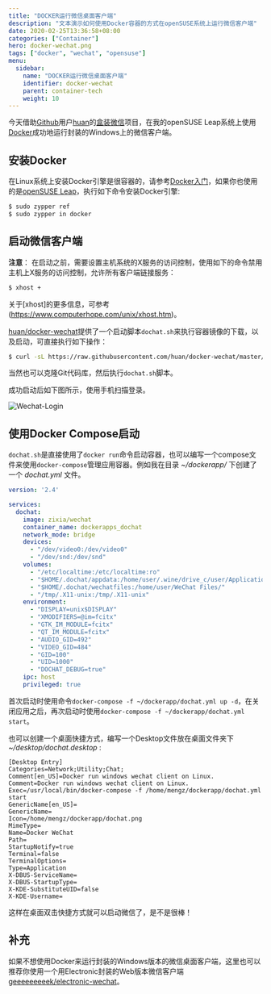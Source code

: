 ```yaml
---
title: "DOCKER运行微信桌面客户端"
description: "文本演示如何使用Docker容器的方式在openSUSE系统上运行微信客户端"
date: 2020-02-25T13:36:58+08:00
categories: ["Container"]
hero: docker-wechat.png
tags: ["docker", "wechat", "opensuse"]
menu:
  sidebar:
    name: "DOCKER运行微信桌面客户端"
    identifier: docker-wechat
    parent: container-tech
    weight: 10
---
```


今天借助[Github](https://github.com)用户[huan](https://github.com/huan)的[盒装微信](https://github.com/huan/docker-wechat)项目，在我的openSUSE Leap系统上使用[Docker](https://docker.com)成功地运行封装的Windows上的微信客户端。  

<!-- more -->

## 安装Docker

在Linux系统上安装Docker引擎是很容器的，请参考[Docker入门](../docker-intro/)，如果你也使用的是[openSUSE Leap](https://www.opensuse.org)，执行如下命令安装Docker引擎:  

```bash
$ sudo zypper ref
$ sudo zypper in docker
```

## 启动微信客户端

**注意**： 在启动之前，需要设置主机系统的X服务的访问控制，使用如下的命令禁用主机上X服务的访问控制，允许所有客户端链接服务：  

```bash
$ xhost +
```

关于[xhost]的更多信息，可参考(https://www.computerhope.com/unix/xhost.htm)。

[huan/docker-wechat](https://github.com/huan/docker-wechat)提供了一个启动脚本`dochat.sh`来执行容器镜像的下载，以及启动，可直接执行如下操作：  

```bash
$ curl -sL https://raw.githubusercontent.com/huan/docker-wechat/master/dochat.sh | bash
```

当然也可以克隆Git代码库，然后执行`dochat.sh`脚本。  

成功启动后如下图所示，使用手机扫描登录。  

![Wechat-Login](https://images.mengz.dev/posts/wechat-login.png)  

## 使用Docker Compose启动

`dochat.sh`是直接使用了`docker run`命令启动容器，也可以编写一个compose文件来使用`docker-compose`管理应用容器。例如我在目录 _~/dockerapp/_ 下创建了一个 _dochat.yml_ 文件。  

```yml
version: '2.4'

services:
  dochat:
    image: zixia/wechat
    container_name: dockerapps_dochat
    network_mode: bridge
    devices:
      - "/dev/video0:/dev/video0"
      - "/dev/snd:/dev/snd"
    volumes:
      - "/etc/localtime:/etc/localtime:ro"
      - "$HOME/.dochat/appdata:/home/user/.wine/drive_c/user/Application Data/"
      - "$HOME/.dochat/wechatfiles:/home/user/WeChat Files/"
      - "/tmp/.X11-unix:/tmp/.X11-unix"
    environment:
      - "DISPLAY=unix$DISPLAY"
      - "XMODIFIERS=@im=fcitx"
      - "GTK_IM_MODULE=fcitx"
      - "QT_IM_MODULE=fcitx"
      - "AUDIO_GID=492"
      - "VIDEO_GID=484"
      - "GID=100"
      - "UID=1000"
      - "DOCHAT_DEBUG=true"
    ipc: host
    privileged: true
```

首次启动时使用命令`docker-compose -f ~/dockerapp/dochat.yml up -d`，在关闭应用之后，再次启动时使用`docker-compose -f ~/dockerapp/dochat.yml start`。  

也可以创建一个桌面快捷方式，编写一个Desktop文件放在桌面文件夹下 _~/desktop/dochat.desktop_ :  

```desktop
[Desktop Entry]
Categories=Network;Utility;Chat;
Comment[en_US]=Docker run windows wechat client on Linux.
Comment=Docker run windows wechat client on Linux.
Exec=/usr/local/bin/docker-compose -f /home/mengz/dockerapp/dochat.yml start
GenericName[en_US]=
GenericName=
Icon=/home/mengz/dockerapp/dochat.png
MimeType=
Name=Docker WeChat
Path=
StartupNotify=true
Terminal=false
TerminalOptions=
Type=Application
X-DBUS-ServiceName=
X-DBUS-StartupType=
X-KDE-SubstituteUID=false
X-KDE-Username=
```

这样在桌面双击快捷方式就可以启动微信了，是不是很棒！  

## 补充

如果不想使用Docker来运行封装的Windows版本的微信桌面客户端，这里也可以推荐你使用一个用Electronic封装的Web版本微信客户端[geeeeeeeeek/electronic-wechat](https://github.com/geeeeeeeeek/electronic-wechat)。  
